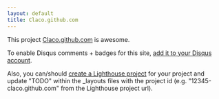 ```yaml
---
layout: default
title: Claco.github.com
---
```


This project <a href="http://github.com//claco.github.com">Claco.github.com</a> is awesome.

To enable Disqus comments + badges for this site, [add it to your Disqus account](http://disqus.com/add/).

Also, you can/should [create a Lighthouse project](http://.lighthouseapp.com/projects/new) for your project and update "TODO" within the _layouts files with the project id (e.g. "12345-claco.github.com" from the Lighthouse project url).
